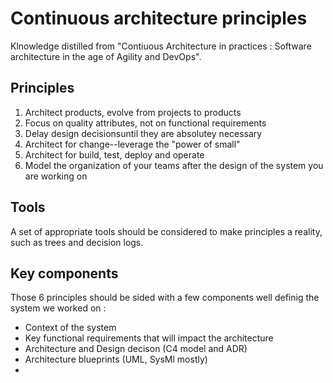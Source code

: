 # Continuous architecture principles
Klnowledge distilled from "Contiuous Architecture in practices : Software architecture in the age of Agility and DevOps".

## Principles
1. Architect products, evolve from projects to products
2. Focus on quality attributes, not on functional requirements
3. Delay design decisionsuntil they are absolutey necessary
4. Architect for change--leverage the "power of small"
5. Architect for build, test, deploy and operate
6. Model the organization of your teams after the design of the system you are working on

## Tools
A set of appropriate tools should be considered to make principles a reality, such as trees and decision logs. 

## Key components
Those 6 principles should be sided with a few components well definig the system we worked on :
- Context of the system
- Key functional requirements that will impact the architecture
-  Architecture and Design decison (C4 model and ADR)
- Architecture blueprints (UML, SysMl mostly)
-  